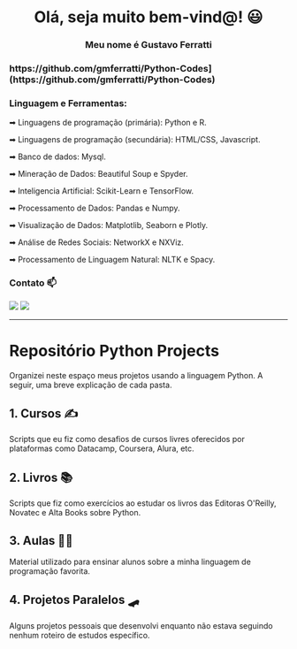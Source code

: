 <h1 align="center"> Olá, seja muito bem-vind@! 😃</h1>
<h3 align="center"> Meu nome é Gustavo Ferratti </h3>
<h3 align="center> Sou pesquisador, educador e cientista de dados</h3>

🌱 Atualmente estou aprendendo: **PLN e Text Mining em Python**
👯 Procuro colaborar em: **Projetos de Ciências de Dados**
👨‍💻 Meu projetos estão disponiveis em: [https://github.com/gmferratti/Python-Codes](https://github.com/gmferratti/Python-Codes)

<h3 align="left">Linguagem e Ferramentas:</h3>

➡ Linguagens de programação (primária): Python e R.

➡ Linguagens de programação (secundária): HTML/CSS, Javascript.

➡ Banco de dados: Mysql.

➡ Mineração de Dados: Beautiful Soup e Spyder.

➡ Inteligencia Artificial: Scikit-Learn e TensorFlow.

➡ Processamento de Dados: Pandas e Numpy.

➡ Visualização de Dados: Matplotlib, Seaborn e Plotly.

➡ Análise de Redes Sociais: NetworkX e NXViz.

➡ Processamento de Linguagem Natural: NLTK e Spacy.


<h3 align="left">Contato 📫</h3>

<div> 
  <a href = "mailto:gmferratti@gmail.com"><img src="https://img.shields.io/badge/-Gmail-%23333?style=for-the-badge&logo=gmail&logoColor=white" target="_blank"></a>
  <a href="https://www.linkedin.com/in/gmferratti/" target="_blank"><img src="https://img.shields.io/badge/-LinkedIn-%230077B5?style=for-the-badge&logo=linkedin&logoColor=white" target="_blank"></a> 
</div>

_____________________________________________________________________________________________________________________

<h1> Repositório Python Projects </h1>

Organizei neste espaço meus projetos usando a linguagem Python. A seguir, uma breve explicação de cada pasta.

## 1. Cursos ✍️
Scripts que eu fiz como desafios de cursos livres oferecidos por plataformas como Datacamp, Coursera, Alura, etc.

## 2. Livros 📚
Scripts que fiz como exercícios ao estudar os livros das Editoras O'Reilly, Novatec e Alta Books sobre Python.

## 3. Aulas 👨‍🏫
Material utilizado para ensinar alunos sobre a minha linguagem de programação favorita.

## 4. Projetos Paralelos 🛹
Alguns projetos pessoais que desenvolvi enquanto não estava seguindo nenhum roteiro de estudos específico.

